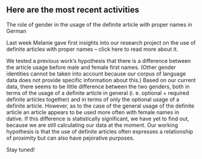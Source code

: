 ## Here are the most recent activities

The role of gender in the usage of the definite article with proper names in German

Last week Melanie gave first insights into our research project on the use of definite articles with proper names – click here to read more about it.

We tested a previous work’s hypothesis that there is a difference between the article usage before male and female first names. (Other gender identities cannot be taken into account because our corpus of language data does not provide specific information about this.) Based on our current data, there seems to be little difference between the two genders, both in terms of the usage of a definite article in general (i. e. optional + required definite articles together) and in terms of only the optional usage of a definite article. However, as to the case of the general usage of the definite article an article appears to be used more often with female names in dative. If this difference is statistically significant, we have yet to find out, because we are still calculating our data at the moment. Our working hypothesis is that the use of definite articles often expresses a relationship of proximity but can also have pejorative purposes.


Stay tuned!
